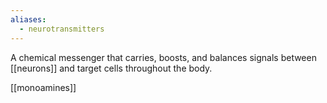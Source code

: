 ```yaml
---
aliases:
  - neurotransmitters
---
```

A chemical messenger that carries, boosts, and balances signals between [[neurons]] and target cells throughout the body.

[[monoamines]]